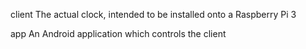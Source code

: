 client
   The actual clock, intended to be installed onto a Raspberry Pi 3

app
   An Android application which controls the client

